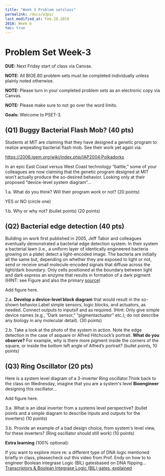 ```yaml
---
title: "Week 3 Problem setslass"
permalink: /docs/w3ps/
last_modified_at: Feb.20.2019
2018: Week 6 
toc: true
---
```


# Problem Set Week-3

**DUE:** Next Friday start of class via Canvas.

**NOTE:** All BIOE.80 problem sets must be completed individually unless plainly noted otherwise.

**NOTE:** Please turn in your completed problem sets as an electronic copy via Canvas.

**NOTE:** Please make sure to not go over the word limits.


**Goals:** Welcome to PSET-3.


 ## (Q1) Buggy Bacterial Flash Mob? (40 pts)
 
 Students at MIT are claiming that they have designed a genetic program to realize 
 arepeating bacterial flash mob.  See their work yet again via:
 
 https://2006.igem.org/wiki/index.php/IAP2004:Polkadorks
 
In an epic East Coast versus West Coast technology “battle,” some of your colleagues
are now claiming that the genetic program designed at MIT won’t actually produce the
so-desired behavior.  Looking only at their proposed “device-level system diagram”...


1.a. What do you think?  Will their program work or not?   (20 points)


YES or NO (circle one)


1.b. Why or why not? (bullet points) (20 points)


## (Q2) Bacterial edge detection (40 pts)


Building on work first published in 2005, Jeff Tabor and colleagues eventually demonstrated a 
bacterial edge detection system.  In their system a bacterial lawn (i.e., a uniform layer of identically engineered 
bacteria growing on a plate) detect a light-encoded image.  The bacteria are initially all the same but, 
depending on whether they are exposed to light or not, send or receive small molecule-encoded signals that diffuse 
across the light/dark boundary.  Only cells positioned at the boundary between light and dark express an enzyme that 
results in formation of a dark pigment (HINT: see Figure and also the primary 
[source](https://www.ncbi.nlm.nih.gov/pmc/articles/PMC2775486/))


Add figure here. 

2.a. **Develop a device-level block diagram** that would result in the so-shown behavior.Label simple sensors, logic blocks, and actuators, as needed.  Connect outputs to inputsif and as required. (Hint:  Only give simple device names (e.g., “Dark sensor,” “pigmentactuator” etc.); do not describe any biology in any molecular detail).  (30 points)


2.b. Take a look at the photo of the system in action. Note the edge detection in the case of asquare or Alfred Hitchcock’s portrait. **What do you observe?** For example, why is there more pigment inside the corners of the square, or inside the bottom left angle of Alfred’s portrait?  (bullet points, 10 points)


## (Q3) Ring Oscillator (20 pts)


Here is a system level diagram of a 3-inverter Ring oscillator.Think back to the class on Wednesday, imagine that you are a system's level **Bioengineer** designing this oscillator...

Add figure here. 


3.a. What is an ideal inverter from a systems level perspective? (bullet points and a simple diagram to describe inputs and outputs for the inverters) (10 points)


3.b. Provide an example of a bad design choice, from system's level view, for these inverters? (Ring oscillator should still work) (10 points)


**Extra learning** (100% optional):

If you want to explore more re: a different type of DNA logic mentioned briefly in class, pleasecheck out this video from Prof. Endy on how to to engineer Boolean integrase Logic (BIL) gatesbased on DNA flipping... 
[Transcriptors & Boolean Integrase Logic (BIL) gates, explained](https://www.youtube.com/watch?v=ahYZBeP_r5U)





